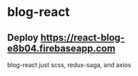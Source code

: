 # blog-react

## Deploy https://react-blog-e8b04.firebaseapp.com

blog-react
just scss, redux-saga, and axios
